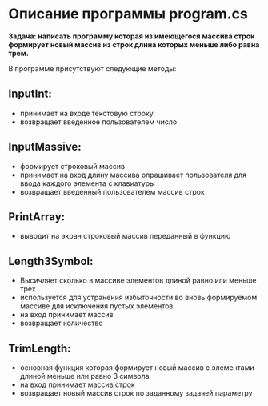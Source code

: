 # Описание программы  program.cs
**Задача: написать программу которая из имеющегося массива строк формирует новый массив из строк длина которых меньше либо равна трем.**

В программе присутствуют следующие методы:

## InputInt:
* принимает на входе текстовую строку
* возвращает введенное пользователем число

## InputMassive:

* формирует строковый массив
* принимает на вход длину массива
опрашивает пользователя для ввода каждого элемента с клавиатуры
* возвращает введенный пользователем массив строк

## PrintArray:

* выводит на экран строковый массив переданный в функцию

## Length3Symbol:

* Высичляет сколько в массиве элементов длиной равно или меньше трех
* используется для устранения избыточности во вновь формируемом массиве для исключения пустых элементов
* на вход принимает массив
* возвращает количество

## TrimLength:

* основная функция которая формирует новый массив с элементами длиной меньше или равно 3 символа
* на вход принимает массив строк
* возвращает новый массив строк по заданному задачей параметру